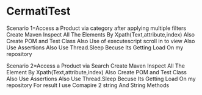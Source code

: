 # CermatiTest
Scenario 1=Access a Product via category after applying multiple filters
Create Maven
Inspect All The Elements By Xpath(Text,attribute,index)
Also Create POM and Test Class 
Also Use of executescript scroll in to view
Also Use Assertions
Also Use Thread.Sleep Becuse Its Getting Load On my repository

Scenario 2=Access a Product via Search
Create Maven
Inspect All The Element By Xpath(Text,attribute,index)
Also Create POM and Test Class
Also Use Assertions
Also Use Thread.Sleep Becuse Its Getting Load On my repository
For result I use Comapire 2 string And String Methods
